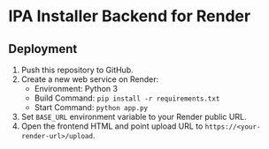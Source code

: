 # IPA Installer Backend for Render

## Deployment

1. Push this repository to GitHub.
2. Create a new web service on Render:
   - Environment: Python 3
   - Build Command: `pip install -r requirements.txt`
   - Start Command: `python app.py`
3. Set `BASE_URL` environment variable to your Render public URL.
4. Open the frontend HTML and point upload URL to `https://<your-render-url>/upload`.
